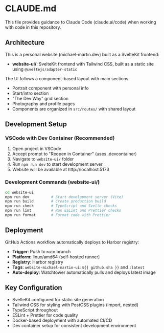 # CLAUDE.md

This file provides guidance to Claude Code (claude.ai/code) when working with code in this repository.

## Architecture

This is a personal website (michael-martin.dev) built as a SvelteKit frontend:

- **website-ui/**: SvelteKit frontend with Tailwind CSS, built as a static site using `@sveltejs/adapter-static`

The UI follows a component-based layout with main sections:
- Portrait component with personal info
- Start/intro section  
- "The Dev Way" grid section
- Photography and profile pages
- Components are organized in `src/routes/` with shared layout

## Development Setup

### VSCode with Dev Container (Recommended)
1. Open project in VSCode
2. Accept prompt to "Reopen in Container" (uses .devcontainer)
3. Navigate to `website-ui/` folder
4. Run `npm run dev` to start development server
5. Website will be available at http://localhost:5173

### Development Commands (website-ui/)
```bash
cd website-ui
npm run dev          # Start development server (Vite)
npm run build        # Create production build
npm run check        # TypeScript and Svelte checks
npm run lint         # Run ESLint and Prettier checks
npm run format       # Format code with Prettier
```

## Deployment

GitHub Actions workflow automatically deploys to Harbor registry:

- **Trigger**: Push to `main` branch
- **Platform**: linux/amd64 (self-hosted runner)
- **Registry**: Harbor registry
- **Tags**: `website-michael-martin-ui:${{ github.sha }}` and `:latest`
- **Auto-deploy**: Watchtower automatically pulls and deploys latest image

## Key Configuration

- SvelteKit configured for static site generation
- Tailwind CSS for styling with PostCSS plugins (import, nested)
- TypeScript throughout
- ESLint + Prettier for code quality
- Docker-based deployment with automated CI/CD
- Dev container setup for consistent development environment